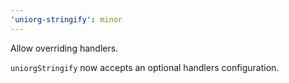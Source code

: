 ```yaml
---
'uniorg-stringify': minor
---
```


Allow overriding handlers.

`uniorgStringify` now accepts an optional handlers configuration.

